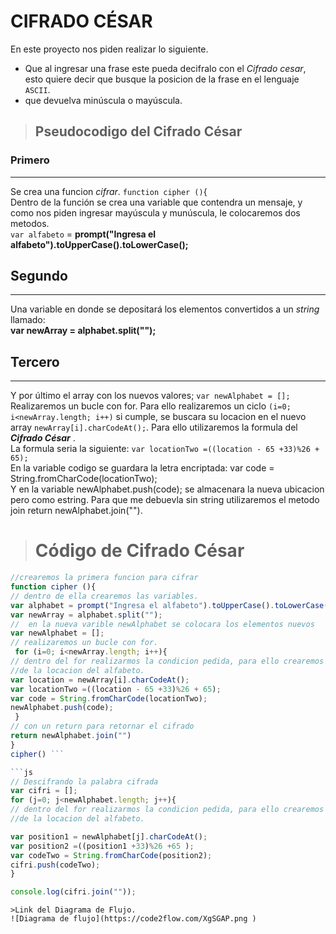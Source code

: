 # **CIFRADO CÉSAR**
En este proyecto nos piden realizar lo siguiente.

+ Que al ingresar una frase este pueda decifralo con el _Cifrado cesar_, esto quiere decir que busque la posicion de la frase en el lenguaje `ASCII`.
+ que devuelva minúscula o mayúscula.

> ## Pseudocodigo del Cifrado César

### Primero
------
Se crea una funcion _cifrar_.
`function cipher ()`{  
 Dentro de la función se crea una variable  que contendra un mensaje, y como nos piden ingresar mayúscula y munúscula, le colocaremos dos metodos.                
 `var alfabeto` = **prompt("Ingresa el alfabeto").toUpperCase().toLowerCase();**
## Segundo
----
  Una variable en donde se depositará los elementos convertidos a un _string_ llamado:  
 **var newArray = alphabet.split("");**   
## Tercero
----
 Y por último el array con los nuevos valores; `var newAlphabet = [];`
 Realizaremos un bucle con for.
 Para ello realizaremos un ciclo `(i=0; i<newArray.length; i++)`
 si cumple, se buscara su locacion en el nuevo array
 `newArray[i].charCodeAt();`. Para ello utilizaremos la formula del _**Cifrado César**_ .   
 La formula seria la siguiente: `var locationTwo =((location - 65 +33)%26 + 65);`   
 En la variable codigo se guardara la letra encriptada: var code = String.fromCharCode(locationTwo);   
 Y en la variable newAlphabet.push(code); se almacenara la nueva ubicacion pero como estring. Para que me debuevla sin string utilizaremos el metodo join return newAlphabet.join("").

  > # Código de Cifrado César

```js
//crearemos la primera funcion para cifrar
function cipher (){
// dentro de ella crearemos las variables.
var alphabet = prompt("Ingresa el alfabeto").toUpperCase().toLowerCase();
var newArray = alphabet.split("");
//  en la nueva varible newAlphabet se colocara los elementos nuevos
var newAlphabet = [];
// realizaremos un bucle con for.
 for (i=0; i<newArray.length; i++){
// dentro del for realizarmos la condicion pedida, para ello crearemos un var
//de la locacion del alfabeto.
var location = newArray[i].charCodeAt();
var locationTwo =((location - 65 +33)%26 + 65);
var code = String.fromCharCode(locationTwo);
newAlphabet.push(code);
 }
// con un return para retornar el cifrado
return newAlphabet.join("")
}
cipher() ```

```js
// Descifrando la palabra cifrada
var cifri = [];
for (j=0; j<newAlphabet.length; j++){
// dentro del for realizarmos la condicion pedida, para ello crearemos un var
//de la locacion del alfabeto.

var position1 = newAlphabet[j].charCodeAt();
var position2 =((position1 +33)%26 +65 );
var codeTwo = String.fromCharCode(position2);
cifri.push(codeTwo);
}

console.log(cifri.join(""));
```








    >Link del Diagrama de Flujo.
    ![Diagrama de flujo](https://code2flow.com/XgSGAP.png )
